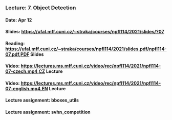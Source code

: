### Lecture: 7. Object Detection
#### Date: Apr 12
#### Slides: https://ufal.mff.cuni.cz/~straka/courses/npfl114/2021/slides/?07
#### Reading: https://ufal.mff.cuni.cz/~straka/courses/npfl114/2021/slides.pdf/npfl114-07.pdf,PDF Slides
#### Video: https://lectures.ms.mff.cuni.cz/video/rec/npfl114/2021/npfl114-07-czech.mp4,CZ Lecture
#### Video: https://lectures.ms.mff.cuni.cz/video/rec/npfl114/2021/npfl114-07-english.mp4,EN Lecture
#### Lecture assignment: bboxes_utils
#### Lecture assignment: svhn_competition
